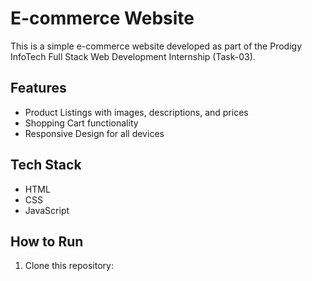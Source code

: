 # E-commerce Website

This is a simple e-commerce website developed as part of the Prodigy InfoTech Full Stack Web Development Internship (Task-03).

## Features

- Product Listings with images, descriptions, and prices
- Shopping Cart functionality
- Responsive Design for all devices

## Tech Stack

- HTML
- CSS
- JavaScript

## How to Run

1. Clone this repository:
